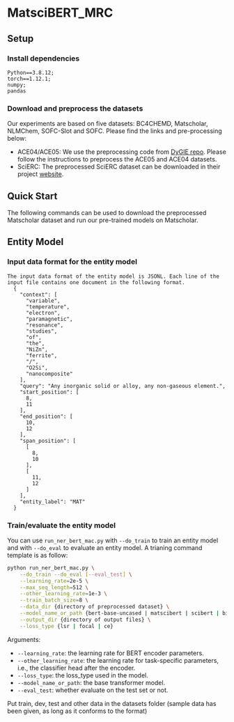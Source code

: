 # MatsciBERT_MRC

## Setup

### Install dependencies
```
Python==3.8.12; 
torch==1.12.1;
numpy;
pandas
```

### Download and preprocess the datasets
Our experiments are based on five datasets: BC4CHEMD, Matscholar, NLMChem, SOFC-Slot and SOFC. Please find the links and pre-processing below:
* ACE04/ACE05: We use the preprocessing code from [DyGIE repo](https://github.com/luanyi/DyGIE/tree/master/preprocessing). Please follow the instructions to preprocess the ACE05 and ACE04 datasets.
* SciERC: The preprocessed SciERC dataset can be downloaded in their project [website](http://nlp.cs.washington.edu/sciIE/).

## Quick Start
The following commands can be used to download the preprocessed Matscholar dataset and run our pre-trained models on Matscholar.

## Entity Model

### Input data format for the entity model
```
The input data format of the entity model is JSONL. Each line of the input file contains one document in the following format.
  {
    "context": [
      "variable",
      "temperature",
      "electron",
      "paramagnetic",
      "resonance",
      "studies",
      "of",
      "the",
      "NiZn",
      "ferrite",
      "/",
      "O2Si",
      "nanocomposite"
    ],
    "query": "Any inorganic solid or alloy, any non-gaseous element.",
    "start_position": [
      8,
      11
    ],
    "end_position": [
      10,
      12
    ],
    "span_position": [
      [
        8,
        10
      ],
      [
        11,
        12
      ]
    ],
    "entity_label": "MAT"
  }
```
### Train/evaluate the entity model

You can use `run_ner_bert_mac.py` with `--do_train` to train an entity model and with `--do_eval` to evaluate an entity model.
A trianing command template is as follow:
```bash
python run_ner_bert_mac.py \
    --do_train --do_eval [--eval_test] \
    --learning_rate=2e-5 \
    --max_seq_length=512 \
    --other_learning_rate=1e-3 \
    --train_batch_size=8 \
    --data_dir {directory of preprocessed dataset} \
    --model_name_or_path {bert-base-uncased | matscibert | scibert | biobert} \
    --output_dir {directory of output files} \
    --loss_type {lsr | focal | ce}
```
Arguments:
* `--learning_rate`: the learning rate for BERT encoder parameters.
* `--other_learning_rate`: the learning rate for task-specific parameters, i.e., the classifier head after the encoder.
* `--loss_type`: the loss_type used in the model. 
* `--model_name_or_path`: the base transformer model. 
* `--eval_test`: whether evaluate on the test set or not.

Put train, dev, test and other data in the datasets folder (sample data has been given, as long as it conforms to the format)

